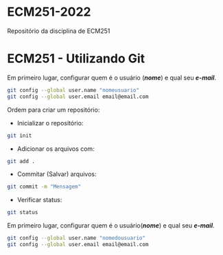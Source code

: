 # ECM251-2022
Repositório da disciplina de ECM251

# ECM251 - Utilizando Git

Em primeiro lugar, configurar quem é o usuário (***nome***) e qual seu ***e-mail***.

```bash
git config --global user.name "nomeusuario"
git config --global user.email email@email.com
```
Ordem para criar um repositório:
- Inicializar o repositório:
```bash
git init
```
- Adicionar os arquivos com:
```bash
git add . 
```
- Commitar (Salvar) arquivos:
```bash
git commit -m "Mensagem"
```
- Verificar status:
```bash
git status
```

Em primeiro lugar, configurar quem é o usuário(***nome***) e qual seu ***e-mail***.

```bash
git config --global user.name "nomedousuario"
git config --global user.email email@email.com
```
